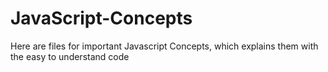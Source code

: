 # JavaScript-Concepts
Here are files for important Javascript Concepts, which explains them with the easy to understand code
